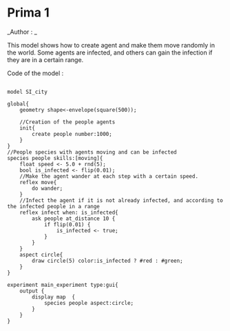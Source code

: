 [//]: # (keyword|concept_skill)
# Prima 1


_Author : _

This model shows how to create agent and make them move randomly in the world. Some agents are infected, and others can gain the infection if they are in a certain range.


Code of the model : 

```

model SI_city

global{
	geometry shape<-envelope(square(500));
	
	//Creation of the people agents
	init{
		create people number:1000;
	}
}
//People species with agents moving and can be infected
species people skills:[moving]{		
	float speed <- 5.0 + rnd(5);
	bool is_infected <- flip(0.01);
	//Make the agent wander at each step with a certain speed.
	reflex move{
		do wander;
	}
	//Infect the agent if it is not already infected, and according to the infected people in a range
	reflex infect when: is_infected{
		ask people at_distance 10 {
			if flip(0.01) {
				is_infected <- true;
			}
		}
	}
	aspect circle{
		draw circle(5) color:is_infected ? #red : #green;
	}
}

experiment main_experiment type:gui{
	output {
		display map  {
			species people aspect:circle;			
		}
	}
}
```
